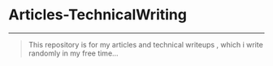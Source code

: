 # Articles-TechnicalWriting
---

 >This repository is for my articles and technical writeups , which i write randomly in my free time...
